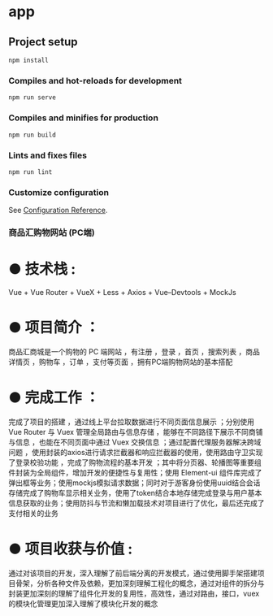 # app

## Project setup
```
npm install
```

### Compiles and hot-reloads for development
```
npm run serve
```

### Compiles and minifies for production
```
npm run build
```

### Lints and fixes files
```
npm run lint
```

### Customize configuration
See [Configuration Reference](https://cli.vuejs.org/config/).

### 商品汇购物网站 (PC端)                                                                                                                     

# ● 技术栈 :
Vue + Vue Router + VueX + Less + Axios + Vue–Devtools + MockJs
# ● 项目简介 ：
商品汇商城是一个购物的 PC 端网站 ，有注册 ，登录 ，首页 ，搜索列表 ，商品详情页 ，购物车 ，订单 ，支付等页面 ，拥有PC端购物网站的基本搭配 
# ● 完成工作 ：
完成了项目的搭建 ，通过线上平台拉取数据进行不同页面信息展示 ；分别使用 Vue Router 与 Vuex 管理全局路由与信息存储 ，能够在不同路径下展示不同商铺与信息 ，也能在不同页面中通过 Vuex 交换信息 ；通过配置代理服务器解决跨域问题 ，使用封装的axios进行请求拦截器和响应拦截器的使用，使用路由守卫实现了登录校验功能 ，完成了购物流程的基本开发 ；其中将分页器、轮播图等重要组件封装为全局组件，增加开发的便捷性与复用性；使用 Element-ui 组件库完成了弹出框等业务；使用mockjs模拟请求数据；同时对于游客身份使用uuid结合会话存储完成了购物车显示相关业务，使用了token结合本地存储完成登录与用户基本信息获取的业务；使用防抖与节流和懒加载技术对项目进行了优化，最后还完成了支付相关的业务
# ● 项目收获与价值 : 
通过对该项目的开发，深入理解了前后端分离的开发模式，通过使用脚手架搭建项目骨架，分析各种文件及依赖，更加深刻理解工程化的概念，通过对组件的拆分与封装更加深刻的理解了组件化开发的复用性，高效性，通过对路由，接口，vuex 的模块化管理更加深入理解了模块化开发的概念 
